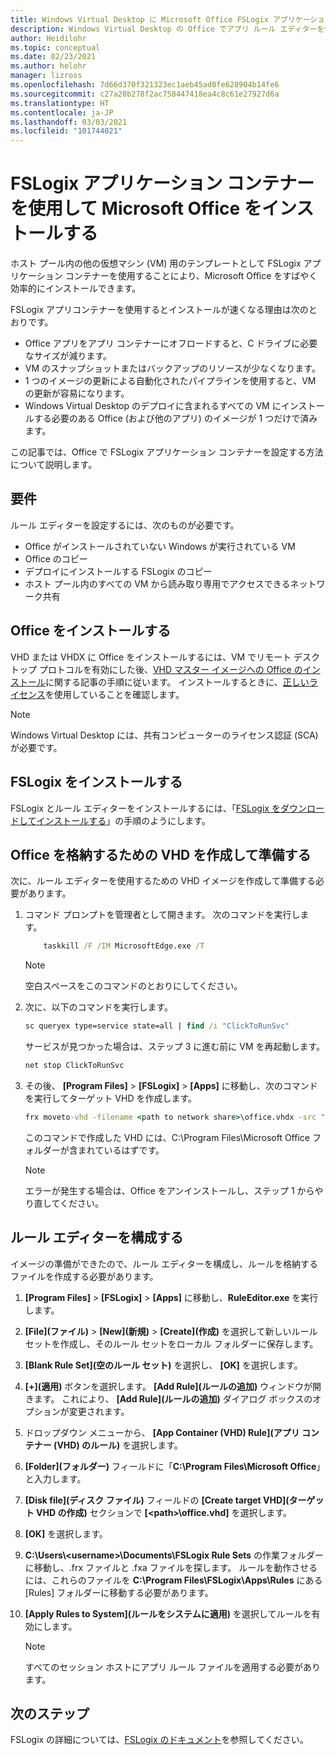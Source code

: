 ```yaml
---
title: Windows Virtual Desktop に Microsoft Office FSLogix アプリケーション コンテナーをインストールする - Azure
description: Windows Virtual Desktop の Office でアプリ ルール エディターを使用して FSLogix アプリケーション コンテナーを作成する方法。
author: Heidilohr
ms.topic: conceptual
ms.date: 02/23/2021
ms.author: helohr
manager: lizross
ms.openlocfilehash: 7d66d370f321323ec1aeb45ad0fe628904b14fe6
ms.sourcegitcommit: c27a20b278f2ac758447418ea4c8c61e27927d6a
ms.translationtype: HT
ms.contentlocale: ja-JP
ms.lasthandoff: 03/03/2021
ms.locfileid: "101744021"
---
```

# <a name="install-microsoft-office-using-fslogix-application-containers"></a>FSLogix アプリケーション コンテナーを使用して Microsoft Office をインストールする

ホスト プール内の他の仮想マシン (VM) 用のテンプレートとして FSLogix アプリケーション コンテナーを使用することにより、Microsoft Office をすばやく効率的にインストールできます。

FSLogix アプリコンテナーを使用するとインストールが速くなる理由は次のとおりです。

- Office アプリをアプリ コンテナーにオフロードすると、C ドライブに必要なサイズが減ります。
- VM のスナップショットまたはバックアップのリソースが少なくなります。
- 1 つのイメージの更新による自動化されたパイプラインを使用すると、VM の更新が容易になります。
- Windows Virtual Desktop のデプロイに含まれるすべての VM にインストールする必要のある Office (および他のアプリ) のイメージが 1 つだけで済みます。

この記事では、Office で FSLogix アプリケーション コンテナーを設定する方法について説明します。

## <a name="requirements"></a>要件

ルール エディターを設定するには、次のものが必要です。

- Office がインストールされていない Windows が実行されている VM
- Office のコピー
- デプロイにインストールする FSLogix のコピー
- ホスト プール内のすべての VM から読み取り専用でアクセスできるネットワーク共有

## <a name="install-office"></a>Office をインストールする

VHD または VHDX に Office をインストールするには、VM でリモート デスクトップ プロトコルを有効にした後、[VHD マスター イメージへの Office のインストール](install-office-on-wvd-master-image.md)に関する記事の手順に従います。 インストールするときに、[正しいライセンス](overview.md#requirements)を使用していることを確認します。

>[!NOTE]
>Windows Virtual Desktop には、共有コンピューターのライセンス認証 (SCA) が必要です。

## <a name="install-fslogix"></a>FSLogix をインストールする

FSLogix とルール エディターをインストールするには、「[FSLogix をダウンロードしてインストールする](/fslogix/install-ht)」の手順のようにします。

## <a name="create-and-prepare-a-vhd-to-store-office"></a>Office を格納するための VHD を作成して準備する

次に、ルール エディターを使用するための VHD イメージを作成して準備する必要があります。

1. コマンド プロンプトを管理者として開きます。 次のコマンドを実行します。

    ```cmd
        taskkill /F /IM MicrosoftEdge.exe /T
    ```

    >[!NOTE]
    > 空白スペースをこのコマンドのとおりにしてください。

2. 次に、以下のコマンドを実行します。

    ```cmd
    sc queryex type=service state=all | find /i "ClickToRunSvc"
    ```
    
   サービスが見つかった場合は、ステップ 3 に進む前に VM を再起動します。

    ```cmd
    net stop ClickToRunSvc
    ```

3. その後、 **[Program Files]**  >  **[FSLogix]**  >  **[Apps]** に移動し、次のコマンドを実行してターゲット VHD を作成します。

    ```cmd
    frx moveto-vhd -filename <path to network share>\office.vhdx -src "C:\Program Files\Microsoft Office" -size-mbs 5000 
    ```

    このコマンドで作成した VHD には、C:\\Program Files\\Microsoft Office フォルダーが含まれているはずです。

    >[!NOTE]
    >エラーが発生する場合は、Office をアンインストールし、ステップ 1 からやり直してください。

## <a name="configure-the-rule-editor"></a>ルール エディターを構成する

イメージの準備ができたので、ルール エディターを構成し、ルールを格納するファイルを作成する必要があります。

1. **[Program Files]**  >  **[FSLogix]**  >  **[Apps]** に移動し、**RuleEditor.exe** を実行します。

2. **[File]\(ファイル\)**  >  **[New]\(新規\)**  >  **[Create]\(作成\)** を選択して新しいルール セットを作成し、そのルール セットをローカル フォルダーに保存します。

3. **[Blank Rule Set]\(空のルール セット\)** を選択し、 **[OK]** を選択します。

4. **[+]\(適用\)** ボタンを選択します。 **[Add Rule]\(ルールの追加\)** ウィンドウが開きます。 これにより、 **[Add Rule]\(ルールの追加\)** ダイアログ ボックスのオプションが変更されます。

5. ドロップダウン メニューから、 **[App Container (VHD) Rule]\(アプリ コンテナー (VHD) のルール\)** を選択します。

6. **[Folder]\(フォルダー\)** フィールドに「**C:\\Program Files\\Microsoft Office**」と入力します。

7. **[Disk file]\(ディスク ファイル\)** フィールドの **[Create target VHD]\(ターゲット VHD の作成\)** セクションで **[\<path\>\\office.vhd]** を選択します。

8. **[OK]** を選択します。

9. **C:\\Users\\\<username\>\\Documents\\FSLogix Rule Sets** の作業フォルダーに移動し、.frx ファイルと .fxa ファイルを探します。 ルールを動作させるには、これらのファイルを **C:\\Program Files\\FSLogix\\Apps\\Rules** にある [Rules] フォルダーに移動する必要があります。

10. **[Apply Rules to System]\(ルールをシステムに適用\)** を選択してルールを有効にします。

     >[!NOTE]
     > すべてのセッション ホストにアプリ ルール ファイルを適用する必要があります。

## <a name="next-steps"></a>次のステップ

FSLogix の詳細については、[FSLogix のドキュメント](/fslogix/)を参照してください。